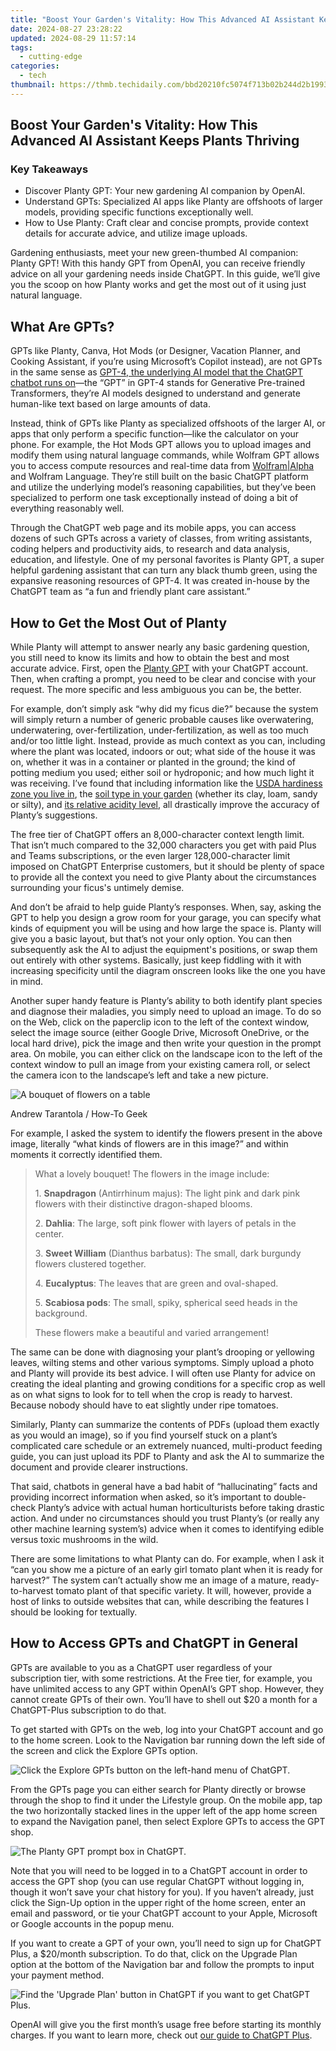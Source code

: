 ```yaml
---
title: "Boost Your Garden's Vitality: How This Advanced AI Assistant Keeps Plants Thriving"
date: 2024-08-27 23:28:22
updated: 2024-08-29 11:57:14
tags:
  - cutting-edge
categories:
  - tech
thumbnail: https://thmb.techidaily.com/bbd20210fc5074f713b02b244d2b1993bd6b418eec110dce123959527009d1b5.png
---
```


## Boost Your Garden's Vitality: How This Advanced AI Assistant Keeps Plants Thriving

### Key Takeaways

* Discover Planty GPT: Your new gardening AI companion by OpenAI.
* Understand GPTs: Specialized AI apps like Planty are offshoots of larger models, providing specific functions exceptionally well.
* How to Use Planty: Craft clear and concise prompts, provide context details for accurate advice, and utilize image uploads.

 Gardening enthusiasts, meet your new green-thumbed AI companion: Planty GPT! With this handy GPT from OpenAI, you can receive friendly advice on all your gardening needs inside ChatGPT. In this guide, we’ll give you the scoop on how Planty works and get the most out of it using just natural language.

##  What Are GPTs?

 GPTs like Planty, Canva, Hot Mods (or Designer, Vacation Planner, and Cooking Assistant, if you’re using Microsoft’s Copilot instead), are not GPTs in the same sense as [GPT-4, the underlying AI model that the ChatGPT chatbot runs on](https://vp-tips.techidaily.com/digitize-effortlessly-turn-to-mematic-for-2024/)—the “GPT” in GPT-4 stands for Generative Pre-trained Transformers, they’re AI models designed to understand and generate human-like text based on large amounts of data.

 Instead, think of GPTs like Planty as specialized offshoots of the larger AI, or apps that only perform a specific function—like the calculator on your phone. For example, the Hot Mods GPT allows you to upload images and modify them using natural language commands, while Wolfram GPT allows you to access compute resources and real-time data from [Wolfram|Alpha](https://extra-resources.techidaily.com/new-an-ultimate-guide-about-video-resolution-for-beginners/) and Wolfram Language. They’re still built on the basic ChatGPT platform and utilize the underlying model’s reasoning capabilities, but they’ve been specialized to perform one task exceptionally instead of doing a bit of everything reasonably well.

 Through the ChatGPT web page and its mobile apps, you can access dozens of such GPTs across a variety of classes, from writing assistants, coding helpers and productivity aids, to research and data analysis, education, and lifestyle. One of my personal favorites is Planty GPT, a super helpful gardening assistant that can turn any black thumb green, using the expansive reasoning resources of GPT-4\. It was created in-house by the ChatGPT team as “a fun and friendly plant care assistant.”

##  How to Get the Most Out of Planty

 While Planty will attempt to answer nearly any basic gardening question, you still need to know its limits and how to obtain the best and most accurate advice. First, open the [Planty GPT](http://chatgpt.com/g/g-6PKrcgTBL-planty) with your ChatGPT account. Then, when crafting a prompt, you need to be clear and concise with your request. The more specific and less ambiguous you can be, the better.

 For example, don’t simply ask “why did my ficus die?” because the system will simply return a number of generic probable causes like overwatering, underwatering, over-fertilization, under-fertilization, as well as too much and/or too little light. Instead, provide as much context as you can, including where the plant was located, indoors or out; what side of the house it was on, whether it was in a container or planted in the ground; the kind of potting medium you used; either soil or hydroponic; and how much light it was receiving. I’ve found that including information like the [USDA hardiness zone you live in](https://planthardiness.ars.usda.gov/), the [soil type in your garden](https://www.soils.org/about-soils/basics/types/) (whether its clay, loam, sandy or silty), and [its relative acidity level](https://www.nrcs.usda.gov/sites/default/files/2022-11/pH%20-%20Soil%20Health%20Guide%5F0.pdf), all drastically improve the accuracy of Planty’s suggestions.

 The free tier of ChatGPT offers an 8,000-character context length limit. That isn’t much compared to the 32,000 characters you get with paid Plus and Teams subscriptions, or the even larger 128,000-character limit imposed on ChatGPT Enterprise customers, but it should be plenty of space to provide all the context you need to give Planty about the circumstances surrounding your ficus's untimely demise.

 And don’t be afraid to help guide Planty’s responses. When, say, asking the GPT to help you design a grow room for your garage, you can specify what kinds of equipment you will be using and how large the space is. Planty will give you a basic layout, but that’s not your only option. You can then subsequently ask the AI to adjust the equipment's positions, or swap them out entirely with other systems. Basically, just keep fiddling with it with increasing specificity until the diagram onscreen looks like the one you have in mind.

 Another super handy feature is Planty’s ability to both identify plant species and diagnose their maladies, you simply need to upload an image. To do so on the Web, click on the paperclip icon to the left of the context window, select the image source (either Google Drive, Microsoft OneDrive, or the local hard drive), pick the image and then write your question in the prompt area. On mobile, you can either click on the landscape icon to the left of the context window to pull an image from your existing camera roll, or select the camera icon to the landscape’s left and take a new picture.

![A bouquet of flowers on a table](https://static1.howtogeekimages.com/wordpress/wp-content/uploads/2024/07/pxl_20240716_202916342.jpg) 

Andrew Tarantola / How-To Geek

 For example, I asked the system to identify the flowers present in the above image, literally “what kinds of flowers are in this image?” and within moments it correctly identified them.

> What a lovely bouquet! The flowers in the image include:
> 
> 1\. **Snapdragon** (Antirrhinum majus): The light pink and dark pink flowers with their distinctive dragon-shaped blooms.
> 
> 2\. **Dahlia**: The large, soft pink flower with layers of petals in the center.
> 
> 3\. **Sweet William** (Dianthus barbatus): The small, dark burgundy flowers clustered together.
> 
> 4\. **Eucalyptus**: The leaves that are green and oval-shaped.
> 
> 5\. **Scabiosa pods**: The small, spiky, spherical seed heads in the background.
> 
> These flowers make a beautiful and varied arrangement!

 The same can be done with diagnosing your plant’s drooping or yellowing leaves, wilting stems and other various symptoms. Simply upload a photo and Planty will provide its best advice. I will often use Planty for advice on creating the ideal planting and growing conditions for a specific crop as well as on what signs to look for to tell when the crop is ready to harvest. Because nobody should have to eat slightly under ripe tomatoes.

 Similarly, Planty can summarize the contents of PDFs (upload them exactly as you would an image), so if you find yourself stuck on a plant’s complicated care schedule or an extremely nuanced, multi-product feeding guide, you can just upload its PDF to Planty and ask the AI to summarize the document and provide clearer instructions.

 That said, chatbots in general have a bad habit of “hallucinating” facts and providing incorrect information when asked, so it’s important to double-check Planty’s advice with actual human horticulturists before taking drastic action. And under no circumstances should you trust Planty’s (or really any other machine learning system’s) advice when it comes to identifying edible versus toxic mushrooms in the wild.

 There are some limitations to what Planty can do. For example, when I ask it “can you show me a picture of an early girl tomato plant when it is ready for harvest?” The system can’t actually show me an image of a mature, ready-to-harvest tomato plant of that specific variety. It will, however, provide a host of links to outside websites that can, while describing the features I should be looking for textually.

##  How to Access GPTs and ChatGPT in General

 GPTs are available to you as a ChatGPT user regardless of your subscription tier, with some restrictions. At the Free tier, for example, you have unlimited access to any GPT within OpenAI’s GPT shop. However, they cannot create GPTs of their own. You’ll have to shell out $20 a month for a ChatGPT-Plus subscription to do that.

 To get started with GPTs on the web, log into your ChatGPT account and go to the home screen. Look to the Navigation bar running down the left side of the screen and click the Explore GPTs option.

![Click the Explore GPTs button on the left-hand menu of ChatGPT.](https://static1.howtogeekimages.com/wordpress/wp-content/uploads/2024/07/exploregpts.jpg) 

 From the GPTs page you can either search for Planty directly or browse through the shop to find it under the Lifestyle group. On the mobile app, tap the two horizontally stacked lines in the upper left of the app home screen to expand the Navigation panel, then select Explore GPTs to access the GPT shop.

![The Planty GPT prompt box in ChatGPT.](https://static1.howtogeekimages.com/wordpress/wp-content/uploads/2024/07/expplanty.jpg) 

 Note that you will need to be logged in to a ChatGPT account in order to access the GPT shop (you can use regular ChatGPT without logging in, though it won’t save your chat history for you). If you haven’t already, just click the Sign-Up option in the upper right of the home screen, enter an email and password, or tie your ChatGPT account to your Apple, Microsoft or Google accounts in the popup menu.

 If you want to create a GPT of your own, you’ll need to sign up for ChatGPT Plus, a $20/month subscription. To do that, click on the Upgrade Plan option at the bottom of the Navigation bar and follow the prompts to input your payment method.

![Find the 'Upgrade Plan' button in ChatGPT if you want to get ChatGPT Plus.](https://static1.howtogeekimages.com/wordpress/wp-content/uploads/2024/07/plantyupgrade.jpg) 

 OpenAI will give you the first month’s usage free before starting its monthly charges. If you want to learn more, check out [our guide to ChatGPT Plus](https://android-location.techidaily.com/in-2024-3-effective-methods-to-fake-gps-location-on-android-for-your-vivo-y78t-drfone-by-drfone-virtual/).

<ins class="adsbygoogle"
     style="display:block"
     data-ad-format="autorelaxed"
     data-ad-client="ca-pub-7571918770474297"
     data-ad-slot="1223367746"></ins>



<ins class="adsbygoogle"
     style="display:block"
     data-ad-client="ca-pub-7571918770474297"
     data-ad-slot="8358498916"
     data-ad-format="auto"
     data-full-width-responsive="true"></ins>
